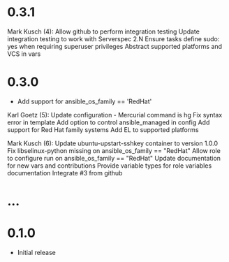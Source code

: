 # 0.3.1

Mark Kusch (4):
      Allow github to perform integration testing
      Update integration testing to work with Serverspec 2.N
      Ensure tasks define sudo: yes when requiring superuser privileges
      Abstract supported platforms and VCS in vars

# 0.3.0

* Add support for ansible_os_family == 'RedHat'

Karl Goetz (5):
      Update configuration - Mercurial command is hg
      Fix syntax error in template
      Add option to control ansible_managed in config
      Add support for Red Hat family systems
      Add EL to supported platforms

Mark Kusch (6):
      Update ubuntu-upstart-sshkey container to version 1.0.0
      Fix libselinux-python missing on ansible_os_family == "RedHat"
      Allow role to configure run on ansible_os_family == "RedHat"
      Update documentation for new vars and contributions
      Provide variable types for role variables documentation
      Integrate #3 from github

# ...

# 0.1.0

* Initial release


<!-- vim: set nofen ts=4 sw=4 et: -->

